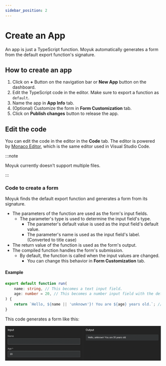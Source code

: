 ```yaml
---
sidebar_position: 2
---
```


# Create an App

An app is just a TypeScript function.
Moyuk automatically generates a form from the default export function's signature.

## How to create an app

1. Click on **+** Button on the navigation bar or **New App** button on the dashboard.
1. Edit the TypeScript code in the editor. Make sure to export a function as `default`.
1. Name the app in **App Info** tab.
1. (Optional) Customize the form in **Form Customization** tab.
1. Click on **Publish changes** button to release the app.

## Edit the code

You can edit the code in the editor in the **Code** tab.
The editor is powered by [Monaco Editor](https://microsoft.github.io/monaco-editor/), which is the same editor used in Visual Studio Code.

:::note

Moyuk currently doesn't support multiple files.

:::

### Code to create a form

Moyuk finds the default export function and generates a form from its signature.

- The parameters of the function are used as the form's input fields.
  - The parameter's type is used to determine the input field's type.
	- The parameter's default value is used as the input field's default value.
	- The parameter's name is used as the input field's label. (Converted to title case)
- The return value of the function is used as the form's output.
- The compiled function handles the form's submission.
  - By default, the function is called when the input values are changed.
	- You can change this behavior in **Form Customization** tab.


#### Example

```ts
export default function run(
	name: string, // This becomes a text input field.
	age: number = 20, // This becomes a number input field with the default value of 20.
) {
	return `Hello, ${name || 'unknown'}! You are ${age} years old.`; // This becomes a readonly text field.
}
```

This code generates a form like this:

![Generated form](./img/form-example1.png)
